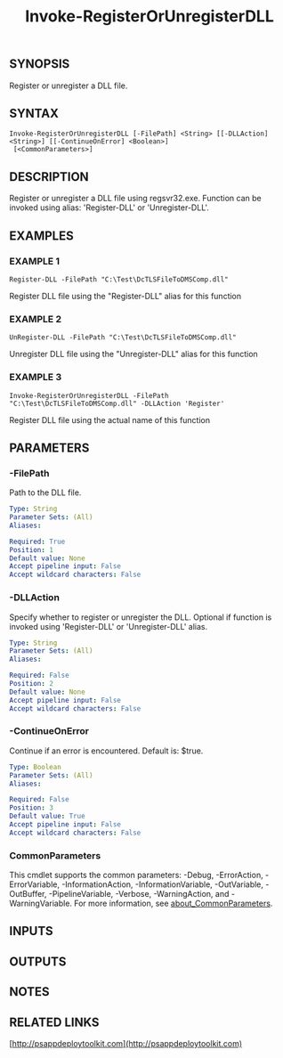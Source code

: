 ﻿---
title: Invoke-RegisterOrUnregisterDLL
editLink: false
isShowComments: false
external help file: PSAppDeployToolkit-help.xml
Module Name: PSAppDeployToolkit
online version: http://psappdeploytoolkit.com
schema: 2.0.0
---

## SYNOPSIS
Register or unregister a DLL file.

## SYNTAX

```
Invoke-RegisterOrUnregisterDLL [-FilePath] <String> [[-DLLAction] <String>] [[-ContinueOnError] <Boolean>]
 [<CommonParameters>]
```

## DESCRIPTION
Register or unregister a DLL file using regsvr32.exe.
Function can be invoked using alias: 'Register-DLL' or 'Unregister-DLL'.

## EXAMPLES

### EXAMPLE 1
```
Register-DLL -FilePath "C:\Test\DcTLSFileToDMSComp.dll"
```

Register DLL file using the "Register-DLL" alias for this function

### EXAMPLE 2
```
UnRegister-DLL -FilePath "C:\Test\DcTLSFileToDMSComp.dll"
```

Unregister DLL file using the "Unregister-DLL" alias for this function

### EXAMPLE 3
```
Invoke-RegisterOrUnregisterDLL -FilePath "C:\Test\DcTLSFileToDMSComp.dll" -DLLAction 'Register'
```

Register DLL file using the actual name of this function

## PARAMETERS

### -FilePath
Path to the DLL file.

```yaml
Type: String
Parameter Sets: (All)
Aliases:

Required: True
Position: 1
Default value: None
Accept pipeline input: False
Accept wildcard characters: False
```

### -DLLAction
Specify whether to register or unregister the DLL.
Optional if function is invoked using 'Register-DLL' or 'Unregister-DLL' alias.

```yaml
Type: String
Parameter Sets: (All)
Aliases:

Required: False
Position: 2
Default value: None
Accept pipeline input: False
Accept wildcard characters: False
```

### -ContinueOnError
Continue if an error is encountered.
Default is: $true.

```yaml
Type: Boolean
Parameter Sets: (All)
Aliases:

Required: False
Position: 3
Default value: True
Accept pipeline input: False
Accept wildcard characters: False
```

### CommonParameters
This cmdlet supports the common parameters: -Debug, -ErrorAction, -ErrorVariable, -InformationAction, -InformationVariable, -OutVariable, -OutBuffer, -PipelineVariable, -Verbose, -WarningAction, and -WarningVariable. For more information, see [about_CommonParameters](http://go.microsoft.com/fwlink/?LinkID=113216).

## INPUTS

## OUTPUTS

## NOTES

## RELATED LINKS

[http://psappdeploytoolkit.com](http://psappdeploytoolkit.com)

